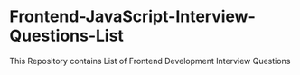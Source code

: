 # Frontend-JavaScript-Interview-Questions-List
This Repository contains List of Frontend Development Interview Questions
